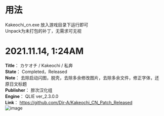 # 用法
Kakeochi_cn.exe 放入游戏目录下运行即可  
Unpack为未打包的补丁，无需求可无视

# 2021.11.14, 1:24AM
**Title**： カケオチ / Kakeochi / 私奔  
**State**： Completed，Released  
**Note**： 去除启动闪图，脱壳，去除多余修改图片，去除多余文件，修正字体，还原日文标题  
**Publisher**： 胖次汉化组  
**Engine**： QLIE ver_2.3.0.0  
**Link**： https://github.com/Dir-A/Kakeochi_CN_Patch_Released  
![image](https://github.com/Dir-A/My_Gal_Patch_Fix_List/blob/main/Sample/Kakeochi.png)
